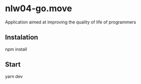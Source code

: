 # nlw04-go.move
Application aimed at improving the quality of life of programmers

## Instalation

npm install 

## Start

yarn dev
